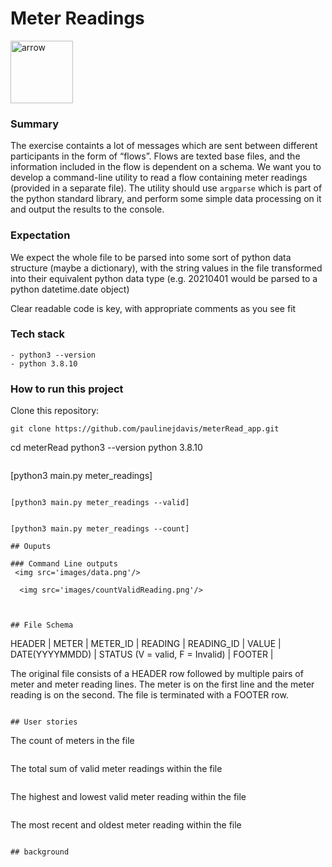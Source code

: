 # Meter Readings
 <img width="100" alt="arrow" src="https://user-images.githubusercontent.com/19231569/213458967-d77d1ede-cbb8-4cda-8d58-7ac2a1c70503.png">

### Summary
The exercise containts a lot of messages which are sent between different participants in the form of “flows”. Flows are texted base files, and the information included in the flow is dependent on a schema. We want you to develop a command-line utility to read a flow containing meter readings (provided in a separate file).
The utility should use `argparse` which is part of the python standard library, and perform some simple data processing on it and output the results to the console.

### Expectation
We expect the whole file to be parsed into some sort of python data structure (maybe a dictionary), with the string values in the file transformed into their equivalent python data type (e.g. 20210401 would be parsed to a python datetime.date object)
<!-- A few simple unit tests utilising the `unittest` library that validate your solution -->
Clear readable code is key, with appropriate comments as you see fit


### Tech stack
```
- python3 --version
- python 3.8.10

```
### How to run this project
Clone this repository:

```
git clone https://github.com/paulinejdavis/meterRead_app.git

```
cd meterRead
python3 --version
python 3.8.10
```

```
[python3 main.py meter_readings]

```

[python3 main.py meter_readings --valid]


[python3 main.py meter_readings --count]

## Ouputs

### Command Line outputs
 <img src='images/data.png'/> 

  <img src='images/countValidReading.png'/> 



## File Schema

```
HEADER |
METER | METER_ID |
READING | READING_ID | VALUE | DATE(YYYYMMDD) | STATUS (V = valid, F = Invalid) |
FOOTER |

The original file consists of a HEADER row followed by multiple pairs of meter and meter reading lines. The meter is on the first line and the meter reading is on the second. The file is terminated with a FOOTER row.
```

## User stories

```
The count of meters in the file
```

```
The total sum of valid meter readings within the file
```

```
The highest and lowest valid meter reading within the file
```

```
The most recent and oldest meter reading within the file
```

## background